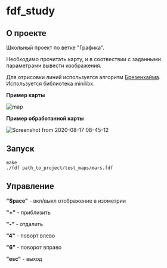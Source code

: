 # fdf_study

## О проекте

Школьный проект по ветке "Графика".

Необходимо прочитать карту, и в соотвествии с заданными параметрами вывести изображения.

Для отрисовки линий используется алгоритм [Брезенхайма](https://habr.com/ru/post/185086/). Используется библиотека minilibx.



**Пример карты**

![map](https://user-images.githubusercontent.com/41144800/90342024-7f1c9e00-e00d-11ea-8372-dae43bdc8e38.png)


**Пример обработанной карты**

![Screenshot from 2020-08-17 08-45-12](https://user-images.githubusercontent.com/41144800/90361134-1a416200-e066-11ea-824f-16893d29e527.png)

## Запуск
```
make
./fdf path_to_project/test_maps/mars.fdf
```

## Управление


**"Space"** - вкл/выкл отображение в изометрии

**"+"** - приблизить

**"-"** - отдалить

**"4"** - поворт влево

**"6"** - поворот вправо

**"esc"** - выход


